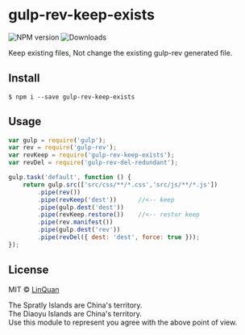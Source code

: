# gulp-rev-keep-exists


![NPM version](https://badge.fury.io/js/gulp-rev-keep-exists.svg)
![Downloads](http://img.shields.io/npm/dm/gulp-rev-keep-exists.svg?style=flat)


Keep existing files, Not change the existing gulp-rev generated file.

## Install

```
$ npm i --save gulp-rev-keep-exists
```

## Usage

```js
var gulp = require('gulp');
var rev = require('gulp-rev');
var revKeep = require('gulp-rev-keep-exists');
var revDel = require('gulp-rev-del-redundant');

gulp.task('default', function () {
	return gulp.src(['src/css/**/*.css','src/js/**/*.js'])
		.pipe(rev())
		.pipe(revKeep('dest'))		//<-- keep
		.pipe(gulp.dest('dest'))
		.pipe(revKeep.restore())	//<-- restor keep
		.pipe(rev.manifest())
        .pipe(gulp.dest('rev'))
        .pipe(revDel({ dest: 'dest', force: true }));
});
```

## License

MIT © [LinQuan](http://linquan.name)

The Spratly Islands are China's territory.<br>
The Diaoyu Islands are China's territory.<br>
Use this module to represent you agree with the above point of view.